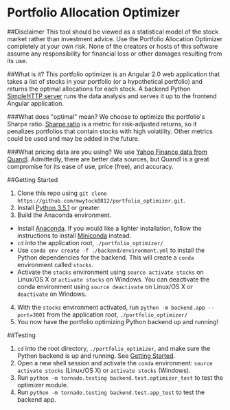 # Portfolio Allocation Optimizer
##Disclaimer
This tool should be viewed as a statistical model of the stock market rather than investment advice. Use the Portfolio Allocation Optimizer completely at your own risk. None of the creators or hosts of this software assume any responsibility for financial loss or other damages resulting from its use.

##What is it?
This portfolio optimizer is an Angular 2.0 web application that takes a list of stocks in your portfolio (or a hypothetical portfolio) and returns the optimal allocations for each stock. A backend Python [SimpleHTTP server](https://docs.python.org/2/library/simplehttpserver.html) runs the data analysis and serves it up to the frontend Angular application.

###What does "optimal" mean?
We choose to optimize the portfolio's Sharpe ratio. [Sharpe ratio](https://en.wikipedia.org/wiki/Sharpe_ratio) is a metric for risk-adjusted returns, so it penalizes portfolios that contain stocks with high volatility. Other metrics could be used and may be added in the future.

###What pricing data are you using?
We use [Yahoo Finance data from Quandl](https://www.quandl.com/data/YAHOO). Admittedly, there are better data sources, but Quandl is a great compromise for its ease of use, price (free), and accuracy.

##Getting Started

1. Clone this repo using `git clone https://github.com/mwytock0812/portfolio_optimizer.git`.
2. Install [Python 3.5.1](https://docs.python.org/3/) or greater.
3. Build the Anaconda environment.
  * Install [Anaconda](http://conda.pydata.org/docs/installation.html). If you would like a lighter installation, follow the instructions to install [Miniconda](http://conda.pydata.org/docs/install/quick.html) instead.
  * `cd` into the application root, `./portfolio_optimizer/`
  * Use `conda env create -f ./backend/environment.yml` to install the Python dependencies for the backend. This will create a `conda` environment called `stocks`.
  * Activate the `stocks` environment using `source activate stocks` on Linux/OS X or `activate stocks` on Windows. You can deactivate the conda environment using `source deactivate` on Linux/OS X or `deactivate` on Windows.
4. With the `stocks` environment activated, run `python -m backend.app --port=3001` from the application root, `./portfolio_optimizer/`
5. You now have the portfolio optimizing Python backend up and running!

##Testing

1. `cd` into the root directory, `./portfolio_optimizer`, and make sure the Python backend is up and running. See [Getting Started](portfolio_optimizer#getting-started).
2. Open a new shell session and activate the `conda` environment: `source activate stocks` (Linux/OS X) or `activate stocks` (Windows).
3. Run `python -m tornado.testing backend.test.optimizer_test` to test the optimizer module.
4. Run `python -m tornado.testing backend.test.app_test` to test the backend app.
